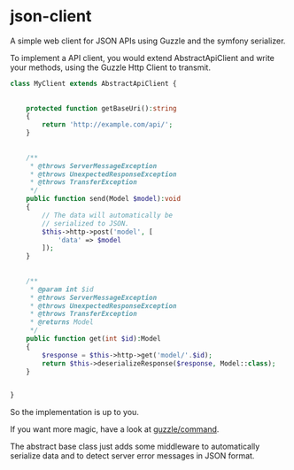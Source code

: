 # json-client

A simple web client for JSON APIs using Guzzle and the 
symfony serializer.

To implement a API client, you would extend AbstractApiClient 
and write your methods, using the Guzzle Http Client to transmit.


```PHP
class MyClient extends AbstractApiClient {
    
    
    protected function getBaseUri():string
    {
        return 'http://example.com/api/';
    }
    
    
    /**
     * @throws ServerMessageException
     * @throws UnexpectedResponseException
     * @throws TransferException
     */
    public function send(Model $model):void
    {
        // The data will automatically be 
        // serialized to JSON. 
        $this->http->post('model', [
            'data' => $model
        ]);
    }
    
    
    /**
     * @param int $id
     * @throws ServerMessageException
     * @throws UnexpectedResponseException
     * @throws TransferException
     * @returns Model 
     */
    public function get(int $id):Model
    {
        $response = $this->http->get('model/'.$id);
        return $this->deserializeResponse($response, Model::class);
    }


}
```

So the implementation is up to you. 

If you want more magic, have a look at [guzzle/command](https://github.com/guzzle/command).

The abstract base class just adds some middleware to automatically 
serialize data and to detect server error messages in JSON format.
